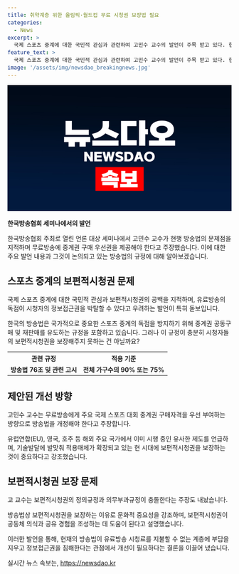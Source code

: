```yaml
---
title: 취약계층 위한 올림픽·월드컵 무료 시청권 보장법 필요
categories:
  - News
excerpt: >
  국제 스포츠 중계에 대한 국민적 관심과 관련하여 고민수 교수의 발언이 주목 받고 있다. 현행 방송법이 가구수에 의한 중계권 독점을 허용하며 이로써 정보접근권을 박탈하는 문제를 제기하며, 무료방송에 중계권 구매 우선권을 주장했다. 또한, 유럽연합 등 해외 국가와의 비교를 통해 이를 뒷받침하였으며, 보편적시청권의 정의규정과 의무부과규정의 충돌 문제를 지적하면서 체계적합성을 강조하였다. 고 교수는 사회적 하한선을 고려한 정보접근 정책의 중요성을 강조하며, 이에 대한 관심을 촉구했다.
feature_text: >
  국제 스포츠 중계에 대한 국민적 관심과 관련하여 고민수 교수의 발언이 주목 받고 있다. 현행 방송법이 가구수에 의한 중계권 독점을 허용하며 이로써 정보접근권을 박탈하는 문제를 제기하며, 무료방송에 중계권 구매 우선권을 주장했다. 또한, 유럽연합 등 해외 국가와의 비교를 통해 이를 뒷받침하였으며, 보편적시청권의 정의규정과 의무부과규정의 충돌 문제를 지적하면서 체계적합성을 강조하였다. 고 교수는 사회적 하한선을 고려한 정보접근 정책의 중요성을 강조하며, 이에 대한 관심을 촉구했다.
image: '/assets/img/newsdao_breakingnews.jpg'
---
```


<p><img src="/assets/img/newsdao_breakingnews.jpg" alt="pcversion 속보" /></p>

<p><b>한국방송협회 세미나에서의 발언</b></p>

<p>한국방송협회 주최로 열린 언론 대상 세미나에서 고민수 교수가 현행 방송법의 문제점을 지적하며 무료방송에 중계권 구매 우선권을 제공해야 한다고 주장했습니다. 이에 대한 주요 발언 내용과 그것이 논의되고 있는 방송법의 규정에 대해 알아보겠습니다. </p>

<h2 data-ke-size="size26">스포츠 중계의 보편적시청권 문제</h2>

<p data-ke-size="size16">국제 스포츠 중계에 대한 국민적 관심과 보편적시청권의 공백을 지적하며, 유료방송의 독점이 시청자의 정보접근권을 박탈할 수 있다고 우려하는 발언이 특히 돋보입니다.  </p>

<p>한국의 방송법은 국가적으로 중요한 스포츠 중계의 독점을 방지하기 위해 중계권 공동구매 및 재판매를 유도하는 규정을 포함하고 있습니다. 그러나 이 규정이 충분히 시청자들의 보편적시청권을 보장해주지 못하는 건 아닐까요?</p>

<table>
    <tr>
        <th>관련 규정</th>
        <th>적용 기준</th>
    </tr>
    <tr>
        <td style="text-align: center; height: 17px;"><b>방송법 76조 및 관련 고시</b></td>
        <td style="text-align: center; height: 17px;"><b>전체 가구수의 90% 또는 75%</b></td>
    </tr>
</table>

<h2 data-ke-size="size26">제안된 개선 방향</h2>

<p data-ke-size="size16">고민수 교수는 무료방송에게 주요 국제 스포츠 대회 중계권 구매자격을 우선 부여하는 방향으로 방송법을 개정해야 한다고 주장합니다.</p>

<p>유럽연합(EU), 영국, 호주 등 해외 주요 국가에서 이미 시행 중인 유사한 제도를 언급하며, 기술발달에 발맞춰 적용매체가 확장되고 있는 현 시대에 보편적시청권을 보장하는 것이 중요하다고 강조했습니다.</p>

<h2 data-ke-size="size26">보편적시청권 보장 문제</h2>

<p data-ke-size="size16">고 교수는 보편적시청권의 정의규정과 의무부과규정이 충돌한다는 주장도 내놨습니다.</p>

<p>방송법상 보편적시청권을 보장하는 이유로 문화적 중요성을 강조하며, 보편적시청권이 공동체 의식과 공유 경험을 조성하는 데 도움이 된다고 설명했습니다.</p>

<p>이러한 발언을 통해, 현재의 방송법이 유료방송 시청료를 지불할 수 없는 계층에 부담을 지우고 정보접근권을 침해한다는 관점에서 개선이 필요하다는 결론을 이끌어 냈습니다.</p>
실시간 뉴스 속보는, <a href="https://newsdao.kr" rel="dofollow">https://newsdao.kr</a>


